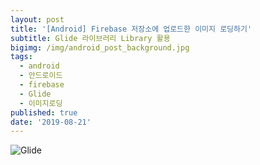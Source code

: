```yaml
---
layout: post
title: '[Android] Firebase 저장소에 업로드한 이미지 로딩하기'
subtitle: Glide 라이브러리 Library 활용
bigimg: /img/android_post_background.jpg
tags:
  - android
  - 안드로이드
  - firebase
  - Glide
  - 이미지로딩
published: true
date: '2019-08-21'
---
```


![Glide]({{site.baseurl}}/https://raw.githubusercontent.com/bumptech/glide/master/static/glide_logo.png)

